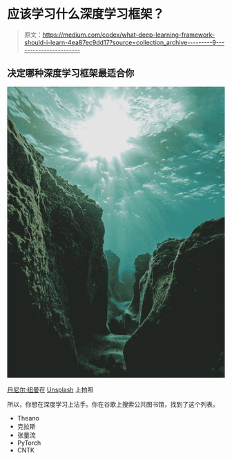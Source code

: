 # 应该学习什么深度学习框架？

> 原文：<https://medium.com/codex/what-deep-learning-framework-should-i-learn-4ea87ec9dd17?source=collection_archive---------9----------------------->

## 决定哪种深度学习框架最适合你

![](img/d725b42d4426e296e7e1eaa3dc30c6d5.png)

[丹尼尔·纽曼](https://unsplash.com/@lifeofdaniel?utm_source=medium&utm_medium=referral)在 [Unsplash](https://unsplash.com?utm_source=medium&utm_medium=referral) 上拍照

所以，你想在深度学习上沾手。你在谷歌上搜索公共图书馆，找到了这个列表。

*   Theano
*   克拉斯
*   张量流
*   PyTorch
*   CNTK